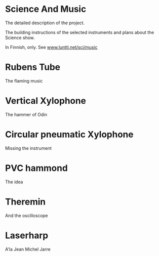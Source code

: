 # Science And Music 
The detailed description of the project. 


The building instructions of the selected instruments and plans about the Science show.

In Finnish, only.
See www.luntti.net/sci/music


# Rubens Tube
The flaming music

# Vertical Xylophone
The hammer of Odin

# Circular pneumatic Xylophone
Missing the instrument

# PVC hammond
The idea

# Theremin
And the oscilloscope

# Laserharp
A'la Jean Michel Jarre

 
